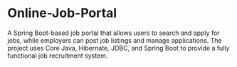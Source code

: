 # Online-Job-Portal
A Spring Boot-based job portal that allows users to search and apply for jobs, while employers can post job listings and manage applications. The project uses Core Java, Hibernate, JDBC, and Spring Boot to provide a fully functional job recruitment system.
